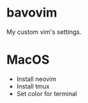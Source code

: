 # bavovim
My custom vim's settings.

# MacOS
- Install neovim
- Install tmux
- Set color for terminal
